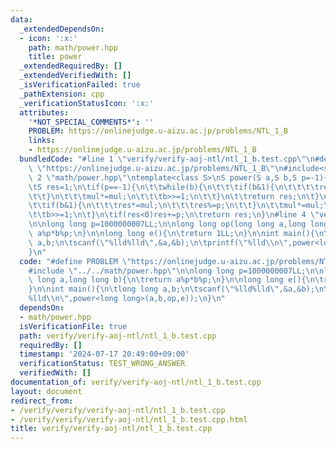```yaml
---
data:
  _extendedDependsOn:
  - icon: ':x:'
    path: math/power.hpp
    title: power
  _extendedRequiredBy: []
  _extendedVerifiedWith: []
  _isVerificationFailed: true
  _pathExtension: cpp
  _verificationStatusIcon: ':x:'
  attributes:
    '*NOT_SPECIAL_COMMENTS*': ''
    PROBLEM: https://onlinejudge.u-aizu.ac.jp/problems/NTL_1_B
    links:
    - https://onlinejudge.u-aizu.ac.jp/problems/NTL_1_B
  bundledCode: "#line 1 \"verify/verify-aoj-ntl/ntl_1_b.test.cpp\"\n#define PROBLEM\
    \ \"https://onlinejudge.u-aizu.ac.jp/problems/NTL_1_B\"\n#include<stdio.h>\n#line\
    \ 2 \"math/power.hpp\"\ntemplate<class S>\nS power(S a,S b,S p=-1){\n\tS mul=a;\n\
    \tS res=1;\n\tif(p==-1){\n\t\twhile(b){\n\t\t\tif(b&1){\n\t\t\t\tres*=mul;\n\t\
    \t\t}\n\t\t\tmul*=mul;\n\t\t\tb>>=1;\n\t\t}\n\t\treturn res;\n\t}\n\twhile(b){\n\
    \t\tif(b&1){\n\t\t\tres*=mul;\n\t\t\tres%=p;\n\t\t}\n\t\tmul*=mul;\n\t\tmul%=p;\n\
    \t\tb>>=1;\n\t}\n\tif(res<0)res+=p;\n\treturn res;\n}\n#line 4 \"verify/verify-aoj-ntl/ntl_1_b.test.cpp\"\
    \n\nlong long p=1000000007LL;\n\nlong long op(long long a,long long b){\n\treturn\
    \ a%p*b%p;\n}\n\nlong long e(){\n\treturn 1LL;\n}\n\nint main(){\n\tlong long\
    \ a,b;\n\tscanf(\"%lld%lld\",&a,&b);\n\tprintf(\"%lld\\n\",power<long long>(a,b,op,e));\n\
    }\n"
  code: "#define PROBLEM \"https://onlinejudge.u-aizu.ac.jp/problems/NTL_1_B\"\n#include<stdio.h>\n\
    #include \"../../math/power.hpp\"\n\nlong long p=1000000007LL;\n\nlong long op(long\
    \ long a,long long b){\n\treturn a%p*b%p;\n}\n\nlong long e(){\n\treturn 1LL;\n\
    }\n\nint main(){\n\tlong long a,b;\n\tscanf(\"%lld%lld\",&a,&b);\n\tprintf(\"\
    %lld\\n\",power<long long>(a,b,op,e));\n}\n"
  dependsOn:
  - math/power.hpp
  isVerificationFile: true
  path: verify/verify-aoj-ntl/ntl_1_b.test.cpp
  requiredBy: []
  timestamp: '2024-07-17 20:49:00+09:00'
  verificationStatus: TEST_WRONG_ANSWER
  verifiedWith: []
documentation_of: verify/verify-aoj-ntl/ntl_1_b.test.cpp
layout: document
redirect_from:
- /verify/verify/verify-aoj-ntl/ntl_1_b.test.cpp
- /verify/verify/verify-aoj-ntl/ntl_1_b.test.cpp.html
title: verify/verify-aoj-ntl/ntl_1_b.test.cpp
---
```

